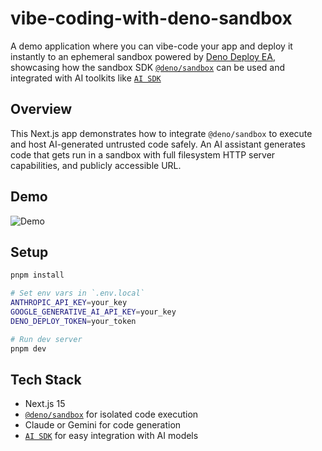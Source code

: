 # vibe-coding-with-deno-sandbox

A demo application where you can vibe-code your app and deploy it instantly to
an ephemeral sandbox powered by
[Deno Deploy EA](https://docs.deno.com/deploy/early-access/), showcasing how the
sandbox SDK [`@deno/sandbox`] can be used and integrated with AI toolkits like
[`AI SDK`]

## Overview

This Next.js app demonstrates how to integrate `@deno/sandbox` to execute and
host AI-generated untrusted code safely. An AI assistant generates code that
gets run in a sandbox with full filesystem HTTP server capabilities, and
publicly accessible URL.

## Demo

![Demo](./demo.gif)

## Setup

```bash
pnpm install

# Set env vars in `.env.local`
ANTHROPIC_API_KEY=your_key
GOOGLE_GENERATIVE_AI_API_KEY=your_key
DENO_DEPLOY_TOKEN=your_token

# Run dev server
pnpm dev
```

## Tech Stack

- Next.js 15
- [`@deno/sandbox`] for isolated code execution
- Claude or Gemini for code generation
- [`AI SDK`] for easy integration with AI models

[`@deno/sandbox`]: https://jsr.io/@deno/sandbox
[`AI SDK`]: https://ai-sdk.dev/
